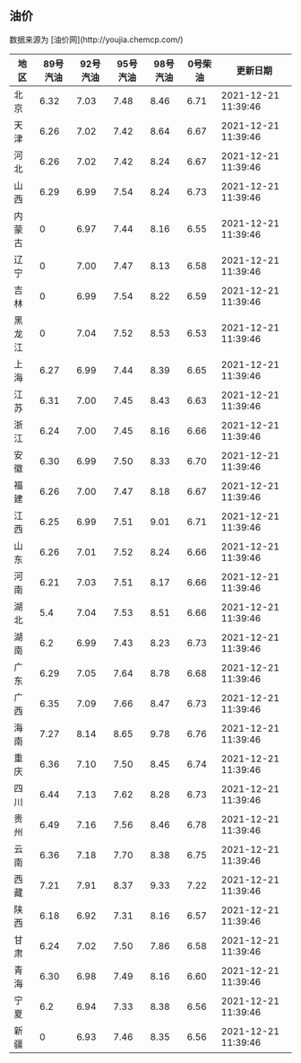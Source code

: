 
<!DOCTYPE html>
<html lang="zh-cn">
<head>
<link href="https://cdn.jsdelivr.net/gh/RookieFanzk/link/github.css" rel="stylesheet">
</head>

<body>
<h2>油价</h2>
<p>数据来源为 [油价网](http://youjia.chemcp.com/) </p>
<table>
<thead>
<tr>
<th>地区</th>
<th>89号汽油</th>
<th>92号汽油</th>
<th>95号汽油</th>
<th>98号汽油</th>
<th>0号柴油</th>
<th>更新日期</th>
</tr>
</thead>
<tbody>
<tr>
<td>北京</td>
<td>6.32</td>
<td>7.03</td>
<td>7.48</td>
<td>8.46</td>
<td>6.71</td>
<td>2021-12-21 11:39:46</td>
</tr>
<tr>
<td>天津</td>
<td>6.26</td>
<td>7.02</td>
<td>7.42</td>
<td>8.64</td>
<td>6.67</td>
<td>2021-12-21 11:39:46</td>
</tr>
<tr>
<td>河北</td>
<td>6.26</td>
<td>7.02</td>
<td>7.42</td>
<td>8.24</td>
<td>6.67</td>
<td>2021-12-21 11:39:46</td>
</tr>
<tr>
<td>山西</td>
<td>6.29</td>
<td>6.99</td>
<td>7.54</td>
<td>8.24</td>
<td>6.73</td>
<td>2021-12-21 11:39:46</td>
</tr>
<tr>
<td>内蒙古</td>
<td>0</td>
<td>6.97</td>
<td>7.44</td>
<td>8.16</td>
<td>6.55</td>
<td>2021-12-21 11:39:46</td>
</tr>
<tr>
<td>辽宁</td>
<td>0</td>
<td>7.00</td>
<td>7.47</td>
<td>8.13</td>
<td>6.58</td>
<td>2021-12-21 11:39:46</td>
</tr>
<tr>
<td>吉林</td>
<td>0</td>
<td>6.99</td>
<td>7.54</td>
<td>8.22</td>
<td>6.59</td>
<td>2021-12-21 11:39:46</td>
</tr>
<tr>
<td>黑龙江</td>
<td>0</td>
<td>7.04</td>
<td>7.52</td>
<td>8.53</td>
<td>6.53</td>
<td>2021-12-21 11:39:46</td>
</tr>
<tr>
<td>上海</td>
<td>6.27</td>
<td>6.99</td>
<td>7.44</td>
<td>8.39</td>
<td>6.65</td>
<td>2021-12-21 11:39:46</td>
</tr>
<tr>
<td>江苏</td>
<td>6.31</td>
<td>7.00</td>
<td>7.45</td>
<td>8.43</td>
<td>6.63</td>
<td>2021-12-21 11:39:46</td>
</tr>
<tr>
<td>浙江</td>
<td>6.24</td>
<td>7.00</td>
<td>7.45</td>
<td>8.16</td>
<td>6.66</td>
<td>2021-12-21 11:39:46</td>
</tr>
<tr>
<td>安徽</td>
<td>6.30</td>
<td>6.99</td>
<td>7.50</td>
<td>8.33</td>
<td>6.70</td>
<td>2021-12-21 11:39:46</td>
</tr>
<tr>
<td>福建</td>
<td>6.26</td>
<td>7.00</td>
<td>7.47</td>
<td>8.18</td>
<td>6.67</td>
<td>2021-12-21 11:39:46</td>
</tr>
<tr>
<td>江西</td>
<td>6.25</td>
<td>6.99</td>
<td>7.51</td>
<td>9.01</td>
<td>6.71</td>
<td>2021-12-21 11:39:46</td>
</tr>
<tr>
<td>山东</td>
<td>6.26</td>
<td>7.01</td>
<td>7.52</td>
<td>8.24</td>
<td>6.66</td>
<td>2021-12-21 11:39:46</td>
</tr>
<tr>
<td>河南</td>
<td>6.21</td>
<td>7.03</td>
<td>7.51</td>
<td>8.17</td>
<td>6.66</td>
<td>2021-12-21 11:39:46</td>
</tr>
<tr>
<td>湖北</td>
<td>5.4</td>
<td>7.04</td>
<td>7.53</td>
<td>8.51</td>
<td>6.66</td>
<td>2021-12-21 11:39:46</td>
</tr>
<tr>
<td>湖南</td>
<td>6.2</td>
<td>6.99</td>
<td>7.43</td>
<td>8.23</td>
<td>6.73</td>
<td>2021-12-21 11:39:46</td>
</tr>
<tr>
<td>广东</td>
<td>6.29</td>
<td>7.05</td>
<td>7.64</td>
<td>8.78</td>
<td>6.68</td>
<td>2021-12-21 11:39:46</td>
</tr>
<tr>
<td>广西</td>
<td>6.35</td>
<td>7.09</td>
<td>7.66</td>
<td>8.47</td>
<td>6.73</td>
<td>2021-12-21 11:39:46</td>
</tr>
<tr>
<td>海南</td>
<td>7.27</td>
<td>8.14</td>
<td>8.65</td>
<td>9.78</td>
<td>6.76</td>
<td>2021-12-21 11:39:46</td>
</tr>
<tr>
<td>重庆</td>
<td>6.36</td>
<td>7.10</td>
<td>7.50</td>
<td>8.45</td>
<td>6.74</td>
<td>2021-12-21 11:39:46</td>
</tr>
<tr>
<td>四川</td>
<td>6.44</td>
<td>7.13</td>
<td>7.62</td>
<td>8.28</td>
<td>6.73</td>
<td>2021-12-21 11:39:46</td>
</tr>
<tr>
<td>贵州</td>
<td>6.49</td>
<td>7.16</td>
<td>7.56</td>
<td>8.46</td>
<td>6.78</td>
<td>2021-12-21 11:39:46</td>
</tr>
<tr>
<td>云南</td>
<td>6.36</td>
<td>7.18</td>
<td>7.70</td>
<td>8.38</td>
<td>6.75</td>
<td>2021-12-21 11:39:46</td>
</tr>
<tr>
<td>西藏</td>
<td>7.21</td>
<td>7.91</td>
<td>8.37</td>
<td>9.33</td>
<td>7.22</td>
<td>2021-12-21 11:39:46</td>
</tr>
<tr>
<td>陕西</td>
<td>6.18</td>
<td>6.92</td>
<td>7.31</td>
<td>8.16</td>
<td>6.57</td>
<td>2021-12-21 11:39:46</td>
</tr>
<tr>
<td>甘肃</td>
<td>6.24</td>
<td>7.02</td>
<td>7.50</td>
<td>7.86</td>
<td>6.58</td>
<td>2021-12-21 11:39:46</td>
</tr>
<tr>
<td>青海</td>
<td>6.30</td>
<td>6.98</td>
<td>7.49</td>
<td>8.16</td>
<td>6.60</td>
<td>2021-12-21 11:39:46</td>
</tr>
<tr>
<td>宁夏</td>
<td>6.2</td>
<td>6.94</td>
<td>7.33</td>
<td>8.38</td>
<td>6.56</td>
<td>2021-12-21 11:39:46</td>
</tr>
<tr>
<td>新疆</td>
<td>0</td>
<td>6.93</td>
<td>7.46</td>
<td>8.35</td>
<td>6.56</td>
<td>2021-12-21 11:39:46</td>
</tr>
</tbody>
</table>
</body>
</html>
